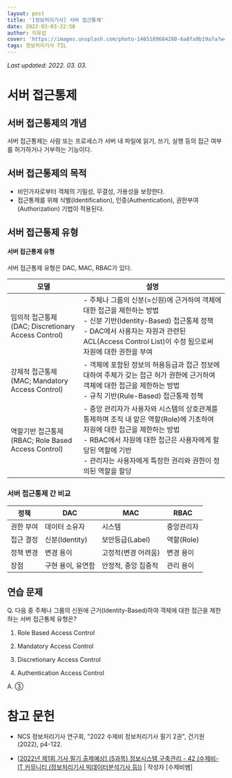 ```yaml
---
layout: post
title: '[정보처리기사] 서버 접근통제'
date: 2022-03-03-22:58
author: 이유섭
cover: 'https://images.unsplash.com/photo-1465189684280-6a8fa9b19a7a?w=1600&q=900'
tags: 정보처리기사 TIL
---
```




_Last updated: 2022. 03. 03._



# 서버 접근통제

## 서버 접근통제의 개념

 서버 접근통제는 사람 또는 프로세스가 서버 내 파일에 읽기, 쓰기, 실행 등의 접근 여부를 허가하거나 거부하는 기능이다.



## 서버 접근통제의 목적

- 비인가자로부터 객체의 기밀성, 무결성, 가용성을 보장한다.
- 접근통제를 위해 식별(Identification), 인증(Authentication), 권한부여(Authorization) 기법이 적용된다.



## 서버 접근통제 유형

#### 서버 접근통제 유형

서버 접근통제 유형은 DAC, MAC, RBAC가 있다.

| 모델                                                     | 설명                                                         |
| -------------------------------------------------------- | ------------------------------------------------------------ |
| 임의적 접근통제<br />(DAC; Discretionary Access Control) | - 주체나 그룹의 신분(=신원)에 근거하여 객체에 대한 접근을 제한하는 방법<br />- 신분 기반(Identity-Based) 접근통제 정책<br />- DAC에서 사용자는 자원과 관련된 ACL(Access Control List)이 수정 됨으로써 자원에 대한 권한을 부여 |
| 강제적 접근통제<br />(MAC; Mandatory Access Control)     | - 객체에 포함된 정보의 허용등급과 접근 정보에 대하여 주체가 갖는 접근 허가 권한에 근거하여 객체에 대한 접근을 제한하는 방법<br />- 규칙 기반(Rule-Based) 접근통제 정책 |
| 역할기반 접근통제<br />(RBAC; Role Based Access Control) | - 중앙 관리자가 사용자와 시스템의 상호관계를 통제하며 조직 내 맡은 역할(Role)에 기초하여 자원에 대한 접근을 제한하는 방법<br />- RBAC에서 자원에 대한 접근은 사용자에게 할당된 역할에 기반<br />- 관리자는 사용자에게 특정한 권리와 권한이 정의된 역할을 할당 |



### 서버 접근통제 간 비교

| 정책      | DAC               | MAC                 | RBAC       |
| --------- | ----------------- | ------------------- | ---------- |
| 권한 부여 | 데이터 소유자     | 시스템              | 중앙관리자 |
| 접근 결정 | 신분(Identity)    | 보안등급(Label)     | 역할(Role) |
| 정책 변경 | 변경 용이         | 고정적(변경 어려움) | 변경 용이  |
| 장점      | 구현 용이, 유연함 | 안정적, 중앙 집중적 | 관리 용이  |



## 연습 문제

Q. 다음 중 주체나 그룹의 신원에 근거(Identity-Based)하여 객체에 대한 접근을 제한하는 서버 접근통제 유형은?

1. Role Based Access Control

2. Mandatory Access Control

3. Discretionary Access Control

4. Authentication Access Control



A. ③





# 참고 문헌

- NCS 정보처리기사 연구회, "2022 수제비 정보처리기사 필기 2권", 건기원(2022), p4-122.

- [[2022년 제1회 기사 필기 출제예상\] (5과목) 정보시스템 구축관리 - 42 (수제비- IT 커뮤니티 (정보처리기사,빅데이터분석기사 등))](https://cafe.naver.com/soojebi/104746) | 작성자 [수제비쌤]

